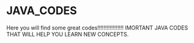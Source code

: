 # JAVA_CODES
Here you will find some great codes!!!!!!!!!!!!!!!!!
IMORTANT JAVA CODES THAT WILL HELP YOU LEARN NEW CONCEPTS.
